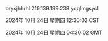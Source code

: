 brysjhhrhl 219.139.199.238 yqqlmgsycl

2024年 10月 24日 星期四 12:30:02 CST

2024年 10月 24日 星期四 04:30:02 GMT
